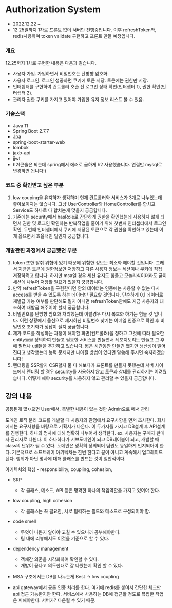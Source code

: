 # Authorization System
- 2022.12.22 ~ 
- 12.25일까지 1차로 프론트 없이 서버만 진행중입니다. 이후 refreshToken와, redis사용하며 token validate 구현하고 프론트 만들 예정입니다. 

### 개요
12.25까지 1차로 구현한 내용은 다음과 같습니다.
- 사용자 가입. 가입하면서 비밀번호는 단방향 암호화.
- 사용자 로그인. 로그인 성공하면 쿠키에 토큰 저장. 토큰에는 권한만 저장.
- 인터셉터를 구현하여 컨트롤러 호출 전 로그인 상태 확인(인터셉터 1), 권한 확인(인터셉터 2).
- 관리자 권한 쿠키를 가지고 있어야 가입한 유저 정보 리스트 볼 수 있음.

### 기술스택
- Java 11
- Spring Boot 2.7.7
- Jpa
- spring-boot-starter-web
- lombok
- jaxb-api
- jjwt
- h2(콘솔은 되는데 spring에서 에러로 급하게 h2 사용했습니다. 연결만 mysql로 변경하면 됩니다!)

### 코드 중 확인받고 싶은 부분
1. low couping을 유지하자 생각하며 현재 컨트롤러와 서비스가 3개로 나누었는데 좋아보이지는 않습니다. 그냥 UserController와 HomeController를 합치고 Service도 하나로 다 합치는게 맞을지 궁금합니다. 
2. 기존에는 security에서 hasRole로 간단하게 권한을 확인했는데 사용하지 않게 되면서 권한 및 로그인 확인하는 반복작업을 줄이기 위해 첫번째 인터셉터에서 로그인 확인, 두번째 인터셉터에서 쿠키에 저장된 토큰으로 각 권한을 확인하고 있는데 이게 옳으면서 효율적인 일인지 궁금합니다.

### 개발관련 과정에서 궁금했던 부분
1. token 또한 탈취 위협이 있기 때문에 위험한 정보는 최소화 해야할 것입니다. 그래서 지금은 토큰에 권한정보만 저장하고 다른 사용자 정보는 세션이나 쿠키에 직접 저장하려고 합니다. 하지만 msa일 경우 세션 유지도 힘들고 모놀리식이더라도 굳이 세션에 나누어 저장할 필요가 있을지 궁금합니다.
2. 만약 refreshToken을 구현한다면 안의 데이터는 인증에는 사용할 수 없는 다시 access를 받을 수 있도록 하는 데이터만 필요할 것입니다. 단순하게 0,1 데이터로 재발급 가능 여부를 판단해도 될지 아니면 refreshToken안에도 지금 사용자와 대조하여 재발급 해주어야 할지 궁금합니다.
3. 비밀번호를 단방향 암호화 처리했는데 이럴경우 다시 복호화 하기는 힘들 것 입니다. 이런 상황에서 옵션으로 제시하신 비밀번호 찾기는 이메일 인증으로 확인 후 비밀번호 초기화가 정답이 될지 궁금합니다.
4. 제가 코드를 작성하는 과정이 해야할 화면(컨트롤러)을 정하고 그것에 따라 필요한 entity들을 정의하여 만들고 필요한 서비스를 만들면서 레포지토리도 만들고 그 후에 필터나 util들을 추가하고 있습니다. 짧은 시간동안 만들긴 했지만 생산성이 떨어진다고 생각했는데 능력 문제지만 나아질 방법이 있다면 말씀해 주시면 숙지하겠습니다!
5. 렌더링을 SSR할지 CSR할지 둘 다 해보다가 프론트를 만들지 못했는데 서버 사이드에서 렌더링 할 경우 security를 사용하지 않고 토큰과 상태를 관리하기는 어려웠습니다. 어떻게 해야 security를 사용하지 않고 관리할 수 있을지 궁금합니다.

## 강의 내용
공통된게 많ㅇ으면 User에서, 특별한 내용이 있는 것만 Admin으로 떼서 관리


도메인 로직 분리
코드를 개발할 때 사용자의 관점에서 요구사항을 먼저 조사한다.
회사에서는 요구사항을 바탕으로 기획서가 나온다.
이 두가지를 가지고 DB설계 후 API설계를 진행한다.
하나의 명사에 대해 명확히 나누어서 생각한다. ex. 사용자는 구매자 판매자 관리자로 나뉜다.
이 하나하나가 서브도메인이 되고 DB테이블이 되고, 개발할 때 class의 단위가 될 수 있다.
도메인은 명확히 정의되어 팀원도 동일하게 인지되어야 한다.
기본적으로 소프트웨어 아키텍처는 한번 한다고 끝이 아니고 계속해서 업그레이드 된다.
행위가 아닌 명사에 대해 클래스를 만드는 것이 일반적이다.

아키텍처의 핵심 - responsibility, coupling, cohesion, 
- SRP
  - 각 클래스, 메소드, API 등은 명확한 하나의 책임역할을 가지고 있어야 한다.
- low coupling, high cohesion
  - 각 클래스는 꼭 필요한, 서로 협력하는 필드와 메소드로 구성되어야 함.

- code smell
  - 무엇이 나쁜지 알아야 고칠 수 있으니까 공부해야한다.
  - 팀 내에 리뷰에서도 이것을 기준으로 할 수 있다.
- dependency management
  - 객체간 의존을 시각화하여 확인할 수 있다.
  - 개발이 끝나고 의도한대로 잘 나왔는지 확인 할 수 있다.
- MSA 구조에서는 DB를 나누는게 Best -> low coupling
- api gateway에서 공톤 인증 처리를 한다. 여기에 redis를 붙여서 간단한 체크만 api 접근 가능한지만 한다. 서비스에서 사용하는 DB에 접근할 정도로 복잡한 작업은 피해야한다. 서버가? 다운될 수 있기 때문.
